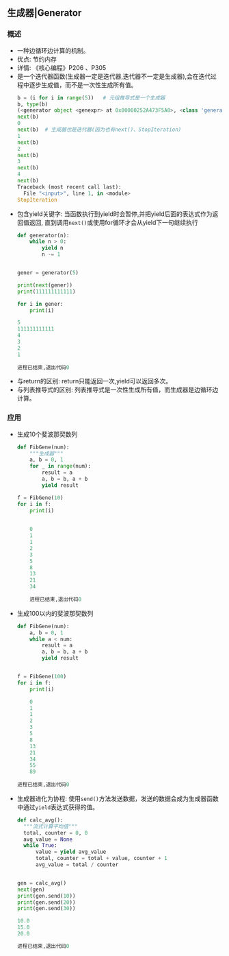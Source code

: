## 生成器|Generator


### 概述
- 一种边循环边计算的机制。
- 优点: 节约内存
- 详情: 《核心编程》P206 、P305
- 是一个迭代器函数(生成器一定是迭代器,迭代器不一定是生成器),会在迭代过程中逐步生成值，而不是一次性生成所有值。
    ```python
    b = (i for i in range(5))   # 元组推导式是一个生成器
    b, type(b)
    (<generator object <genexpr> at 0x00000252A473F5A0>, <class 'generator'>)
    next(b)   
    0
    next(b)  # 生成器也是迭代器(因为也有next()、StopIteration)
    1
    next(b)
    2
    next(b)
    3
    next(b)
    4
    next(b)
    Traceback (most recent call last):
      File "<input>", line 1, in <module>
    StopIteration
    ```
- 包含yield关键字: 当函数执行到yield时会暂停,并把yield后面的表达式作为返回值返回, 直到调用`next()`或使用for循环才会从yield下一句继续执行
	```python
	def generator(n):
	    while n > 0:
	        yield n
	        n -= 1
	
	
	gener = generator(5)
	
	print(next(gener))
	print(111111111111)
	
	for i in gener:
	    print(i)
	```
	```python
	5
	111111111111
	4
	3
	2
	1
		
	进程已结束,退出代码0
	```	  
- 与return的区别: return只能返回一次,yield可以返回多次。
- 与列表推导式的区别: 列表推导式是一次性生成所有值，而生成器是边循环边计算。

### 应用
- 生成10个斐波那契数列
    ```python
    def FibGene(num):
        """生成器"""
        a, b = 0, 1
        for _ in range(num):
            result = a
            a, b = b, a + b
            yield result
    
    f = FibGene(10)
    for i in f:
        print(i)
    ``` 
    ```python
        
        0
        1
        1
        2
        3
        5
        8
        13
        21
        34
        
        进程已结束,退出代码0
    ```
- 生成100以内的斐波那契数列
    ```python
    def FibGene(num):
        a, b = 0, 1
        while a < num:
            result = a
            a, b = b, a + b
            yield result
    
    
    f = FibGene(100)
    for i in f:
        print(i)
    ``` 
    ```python
        0
        1
        1
        2
        3
        5
        8
        13
        21
        34
        55
        89
        
    进程已结束,退出代码0
    ```

- 生成器进化为协程:
  使用`send()`方法发送数据，发送的数据会成为生成器函数中通过`yield`表达式获得的值。
    ```python
    def calc_avg():
      """流式计算平均值"""
      total, counter = 0, 0
      avg_value = None
      while True:
          value = yield avg_value
          total, counter = total + value, counter + 1
          avg_value = total / counter
    
    
    gen = calc_avg()
    next(gen)
    print(gen.send(10))
    print(gen.send(20))
    print(gen.send(30))
    ```
    ```python
    10.0
    15.0
    20.0
    
    进程已结束,退出代码0
    ```

